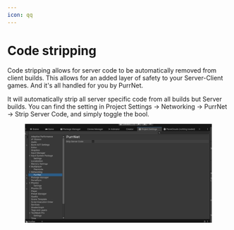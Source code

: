 ```yaml
---
icon: qq
---
```


# Code stripping

Code stripping allows for server code to be automatically removed from client builds. This allows for an added layer of safety to your Server-Client games. And it's all handled for you by PurrNet.

It will automatically strip all server specific code from all builds but Server builds. You can find the setting in Project Settings -> Networking -> PurrNet -> Strip Server Code, and simply toggle the bool.

<figure><img src="../.gitbook/assets/image (35).png" alt=""><figcaption></figcaption></figure>
